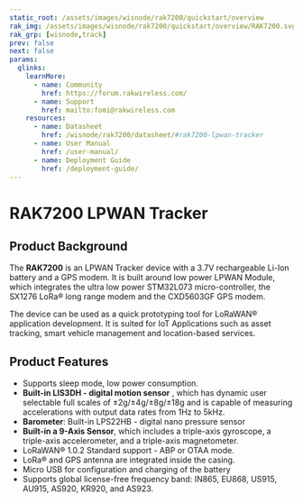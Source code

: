 ```yaml
---
static_root: /assets/images/wisnode/rak7200/quickstart/overview
rak_img: /assets/images/wisnode/rak7200/quickstart/overview/RAK7200.svg
rak_grp: [wisnode,track]
prev: false
next: false
params:
  qlinks:
    learnMore:
      - name: Community
        href: https://forum.rakwireless.com/
      - name: Support
        href: mailto:fomi@rakwireless.com
    resources:
      - name: Datasheet
        href: /wisnode/rak7200/datasheet/#rak7200-lpwan-tracker
      - name: User Manual
        href: /user-manual/
      - name: Deployment Guide
        href: /deployment-guide/
---
```


# RAK7200 LPWAN Tracker

<rk-img
  src="/assets/images/wisnode/rak7200/quickstart/overview/tnbyyv90jncokqtn9xiy.jpg"
  width="50%"
  figure-number="1"
  caption="RAK7200 Product View"
/>

## Product Background

The **RAK7200** is an LPWAN Tracker device with a 3.7V rechargeable Li-Ion battery and a GPS modem. It is built around low power LPWAN Module, which integrates the ultra low power STM32L073 micro-controller, the SX1276 LoRa® long range modem and the CXD5603GF GPS modem.

The device can be used as a quick prototyping tool for LoRaWAN® application development. It is suited for IoT Applications such as asset tracking, smart vehicle management and location-based services.

<rk-btn
  src="/wisnode/rak7200/quickstart/"
  label="Get Started with RAK7200 LPWAN Tracker"
/>

<rk-quick-links :params="$frontmatter.params.qlinks" />

## Product Features

- Supports sleep mode, low power consumption.
- **Built-in LIS3DH - digital motion sensor** , which has dynamic user selectable full scales of ±2g/±4g/±8g/±18g and is capable of measuring accelerations with output data rates from 1Hz to 5kHz.
- **Barometer**: Built-in LPS22HB - digital nano pressure sensor
- **Built-in a 9-Axis Sensor**, which includes a triple-axis gyroscope, a triple-axis accelerometer, and a triple-axis magnetometer.
- LoRaWAN® 1.0.2 Standard support - ABP or OTAA mode.
- LoRa® and GPS antenna are integrated inside the casing.
- Micro USB for configuration and charging of the battery
- Supports global license-free frequency band: IN865, EU868, US915, AU915, AS920, KR920, and AS923.

<rk-btn
  src="https://store.rakwireless.com/products/rak7200-lora-tracker"
  label="Buy a RAK7200 LPWAN Tracker"
  _blank
/>
